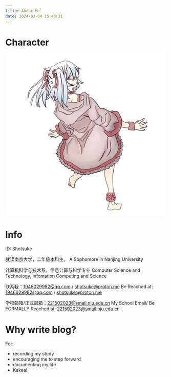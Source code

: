 ```yaml
---
title: About Me
date: 2024-03-04 15:40:31
---
```


# Character

![Yamane](../imgs/character/浅色重绘-透明背景.png)

# Info

ID: Shotsuke

就读南京大学，二年级本科生。
A Sophomore in Nanjing University

计算机科学与技术系，信息计算与科学专业
Computer Science and Technology, Infomation Computing and Science

联系我：1946029982@qq.com / shotsuke@proton.me
Be Reached at: 1946029982@qq.com / shotsuke@proton.me

学校邮箱/正式邮箱：221502023@smail.nju.edu.cn
My School Email/ Be FORMALLY Reached at: 221502023@smail.nju.edu.cn

# Why write blog?

For:
- recording my study
- encouraging me to step forward
- documenting my life
- Kakaa!